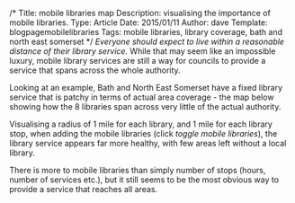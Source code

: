 /*
Title: mobile libraries map
Description: visualising the importance of mobile libraries.
Type: Article
Date: 2015/01/11
Author: dave
Template: blogpagemobilelibraries
Tags: mobile libraries, library coverage, bath and north east somerset
*/
*Everyone should expect to live within a reasonable distance of their library service.*  While that may seem like an impossible luxury, mobile library services are still a way for councils to provide a service that spans across the whole authority.

Looking at an example, Bath and North East Somerset have a fixed library service that is patchy in terms of actual area coverage - the map below showing how the 8 libraries span across very little of the actual authority.

Visualising a radius of 1 mile for each library, and 1 mile for each library stop, when adding the mobile libraries (click *toggle mobile libraries*), the library service appears far more healthy, with few areas left without a local library.

There is more to mobile libraries than simply number of stops (hours, number of services etc.), but it still seems to be the most obvious way to provide a service that reaches all areas.